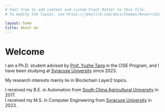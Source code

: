 ```yaml
---
# Feel free to add content and custom Front Matter to this file.
# To modify the layout, see https://jekyllrb.com/docs/themes/#overriding-theme-defaults

layout: home
title: About me
---
```

# Welcome

I am a Ph.D. student advised by [Prof. Yuzhe Tang](https://tristartom.github.io/index.html) in the CISE Program, and I have been studying at [Syracuse University](https://www.syracuse.edu/) since 2023.

My research interests mainly lie in Blockchain Layer2 topics.

I received my B.E. in Automation from [South China Agricultural University](https://english.scau.edu.cn/) in 2017.  
I received my M.S. in Computer Engineering from [Syracuse University](https://www.syracuse.edu/) in 2023.

